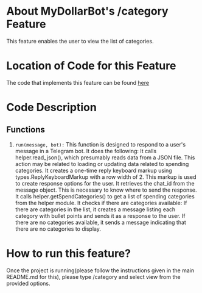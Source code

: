 # About MyDollarBot's /category Feature
This feature enables the user to view the list of categories.

# Location of Code for this Feature
The code that implements this feature can be found [here](https://github.com/Mrityunjay243/dollar_bot/blob/main/code/category_view.py)

# Code Description
## Functions

1. `run(message, bot):`
This function is designed to respond to a user's message in a Telegram bot. It does the following:
It calls helper.read_json(), which presumably reads data from a JSON file. This action may be related to loading or updating data related to spending categories.
It creates a one-time reply keyboard markup using types.ReplyKeyboardMarkup with a row width of 2. This markup is used to create response options for the user.
It retrieves the chat_id from the message object. This is necessary to know where to send the response.
It calls helper.getSpendCategories() to get a list of spending categories from the helper module.
It checks if there are categories available:
If there are categories in the list, it creates a message listing each category with bullet points and sends it as a response to the user.
If there are no categories available, it sends a message indicating that there are no categories to display.


# How to run this feature?
Once the project is running(please follow the instructions given in the main README.md for this), please type /category and select view from the provided options.
